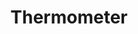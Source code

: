 ---
title: Thermometer
tags: ["thermometer", "temperature", "health", "measure", "medical", "fever", "weather"]
icon: thermometer
svg: '<svg xmlns="http://www.w3.org/2000/svg" width="24" height="24" fill="none" viewBox="0 0 24 24" stroke-width="1.5" stroke-linecap="round" stroke-linejoin="round" stroke="currentColor"><path stroke-miterlimit="10" d="M14.155 13.86a.326.326 0 0 1-.114-.116.312.312 0 0 1-.041-.155v-8.66c0-.512-.21-1.002-.586-1.364A2.038 2.038 0 0 0 12 3c-.53 0-1.04.203-1.414.565A1.894 1.894 0 0 0 10 4.929v8.66a.313.313 0 0 1-.041.155.327.327 0 0 1-.114.116 3.971 3.971 0 0 0-1.396 1.493 3.803 3.803 0 0 0-.445 1.965 3.8 3.8 0 0 0 1.266 2.644 4.085 4.085 0 0 0 2.82 1.037 4.071 4.071 0 0 0 2.77-1.16A3.787 3.787 0 0 0 16 17.145c0-.652-.168-1.294-.49-1.867a3.976 3.976 0 0 0-1.355-1.417"/></svg>'
---